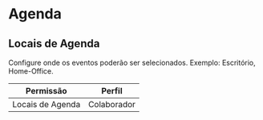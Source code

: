 # Agenda
## Locais de Agenda
Configure onde os eventos poderão ser selecionados. Exemplo: Escritório, Home-Office.

| Permissão        | Perfil      |
| ---------------- | ----------- |
| Locais de Agenda | Colaborador |